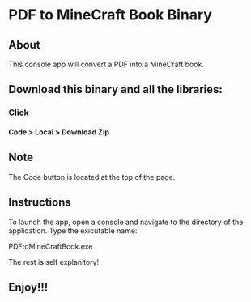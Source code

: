 # PDF to MineCraft Book Binary 

## About
This console app will convert a PDF into a MineCraft book. 

## Download this binary and all the libraries: 
### Click 
#### Code > Local > Download Zip 

## Note
The Code button is located at the top of the page. 

## Instructions
To launch the app, open a console and navigate to the directory of the application. Type the exicutable name: 

PDFtoMineCraftBook.exe 

The rest is self explanitory! 
## Enjoy!!!
